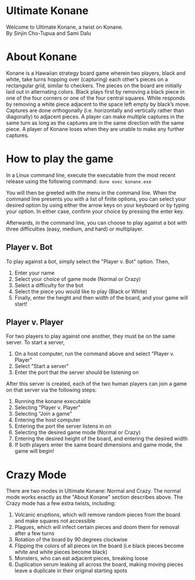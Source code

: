 # Ultimate Konane
Welcome to Ultimate Konane, a twist on Konane.\
By Sinjin Cho-Tupua and Sami Dalu

# About Konane
Konane is a Hawaiian strategy board game wherein two players, black and white, take turns hopping over (capturing) each other’s pieces on a rectangular grid, similar to checkers. The pieces on the board are initially laid out in alternating colors. Black plays first by removing a black piece in one of the four corners or one of the four central squares. White responds by removing a white piece adjacent to the space left empty by black’s move. Captures are done orthogonally (i.e. horizontally and vertically rather than diagonally) to adjacent pieces. A player can make multiple captures in the same turn as long as the captures are in the same direction with the same piece. A player of Konane loses when they are unable to make any further captures. 

# How to play the game
In a Linux command line, execute the executable from the most recent release using the following command:
``dune exec konane.exe``

You will then be greeted with the menu in the command line. When the command line presents you with a list of finite options, you can select your desired option by using either the arrow keys on your keyboard or by typing your option. In either case, confirm your choice by pressing the enter key. 

Afterwards, in the command line, you can choose to play against a bot with three difficulties (easy, medium, and hard) or multiplayer.


## Player v. Bot 
To play against a bot, simply select the "Player v. Bot" option. Then, 
1) Enter your name
2) Select your choice of game mode (Normal or Crazy)
3) Select a difficulty for the bot
4) Select the piece you would like to play (Black or White)
5) Finally, enter the height and then width of the board, and your game will start! 

## Player v. Player
For two players to play against one another, they must be on the same server. To start a server, 
1) On a host computer, run the command above and select "Player v. Player"
2) Select "Start a server"
3) Enter the port that the server should be listening on

After this server is created, each of the two human players can join a game on that server via the following steps:
1) Running the konane executable
2) Selecting "Player v. Player"
3) Selecting "Join a game"
4) Entering the host computer
5) Entering the port the server listens in on
6) Selecting the desired game mode (Normal or Crazy)
7) Entering the desired height of the board, and entering the desired width
8) If both players enter the same board dimensions and game mode, the game will begin!

# Crazy Mode
There are two modes in Ultimate Konane: Normal and Crazy. The normal mode works exactly as the "About Konane" section describes above. The Crazy mode has a few extra twists, including:
1) Volcanic eruptions, which will remove random pieces from the board and make squares not accessible
2) Plagues, which will infect certain pieces and doom them for removal after a few turns
3) Rotation of the board by 90 degrees clockwise
4) Flipping the colors of all pieces on the board (i.e black pieces become white and white pieces become black)
5) Monsters, who can eat adjacent pieces, breaking loose
6) Duplication serum leaking all across the board, making moving pieces leave a duplicate in their original starting spots
